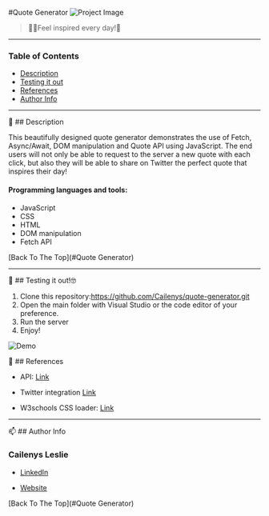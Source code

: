 #Quote Generator
![Project Image](https://cailenysleslie.com/wp-content/uploads/2022/10/Quote-project-image.jpg)

> 💁‍♀️Feel inspired every day!🫶

---

### Table of Contents

- [Description](#description)
- [Testing it out](#Testing-it-out)
- [References](#references)
- [Author Info](#author-info)

---

📝 ## Description

This beautifully designed quote generator demonstrates the use of Fetch, Async/Await,  DOM manipulation and Quote API using JavaScript.  The end users will not only be able to request to the server a new quote with each click, but also they will be able to share on Twitter the perfect quote that inspires their day!

#### Programming languages and tools:

- JavaScript
- CSS
- HTML
- DOM manipulation
- Fetch API


[Back To The Top](#Quote Generator)

---

🚀 ## Testing it out!🤓

1. Clone this repository:https://github.com/Cailenys/quote-generator.git
2. Open the main folder with Visual Studio or the code editor of your preference.
3. Run the server
4. Enjoy!

![Demo](https://cailenysleslie.com/wp-content/uploads/2022/10/Quote-generator-gif.gif)

📖 ## References

- API: [Link](https://jacintodesign.github.io/quotes-api/data/quotes.json)

- Twitter integration [Link](https://twitter.com/intent/tweet)

- W3schools CSS loader: [Link](https://www.w3schools.com/howto/howto_css_loader.asp)

---

📫 ## Author Info

### Cailenys Leslie

- [LinkedIn](https://www.linkedin.com/in/cailenysleslie/)

- [Website](https://cailenysleslie.com/)

[Back To The Top](#Quote Generator)




